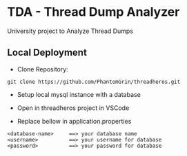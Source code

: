 # TDA - Thread Dump Analyzer
University project to Analyze Thread Dumps

## Local Deployment

* Clone Repository:
``` 
git clone https://github.com/PhantomGrin/threadheros.git
```
* Setup local mysql instance with a database

* Open in threadheros project in VSCode

* Replace bellow in application.properties
```
<database-name>     ==> your database name
<username>          ==> your username for database
<password>          ==> your password for database
```
